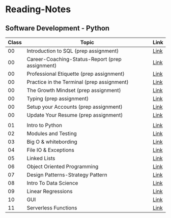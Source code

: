 # Reading-Notes

## Software Development - Python

| Class    |                 Topic                   |   Link      |
|----------|-----------------------------------------|-------------|
| 00       | Introduction to SQL (prep assignment)   | [Link](00-sql-Intro.md)|
| 00       | Career-Coaching-Status-Report (prep assignment)   | [Link](00-career-coaching-status-report.md)|
| 00       | Professional Etiquette (prep assignment)   | [Link](00-professional-etiquette.md)|
| 00       | Practice in the Terminal (prep assignment)| [Link](00-terminal-practice.md)|
| 00       | The Growth Mindset (prep assignment)| [Link](00-the-growth-mindset.md)|
| 00       | Typing (prep assignment)| [Link](00-typing.md)|
| 00       | Setup your Accounts (prep assignment)| [Link](00-setup-your-accounts.md)|
| 00       | Update Your Resume (prep assignment)| [Link](00-update-your-resume.md)|
|          |                                         |             |
| 01       | Intro to Python                         | [Link](01-class.md)|
| 02       | Modules and Testing                     | [Link](02-class.md)|
| 03       | Big O & whitebording                    | [Link](03-class.md)|
| 04       | File IO & Exceptions                    | [Link](04-class.md)|
| 05       | Linked Lists                            | [Link](05-class.md)|
| 06       | Object Oriented Programming             | [Link](06-class.md)|
| 07       | Design Patterns-Strategy Pattern        | [Link](07-class.md)|
| 08       | Intro To Data Science                   | [Link](08-class.md)|
| 09       | Linear Regressions                      | [Link](09-class.md)|
| 10       | GUI                                     | [Link](10-class.md)|
| 11       | Serverless Functions                    | [Link](11-class.md)|





<!-- 
| 07       | Guided Project 1                        | [Link](#)   |
| 08       | Guided Project 2                        | [Link](#)   |
| 09       | Guided Project 3                        | [Link](#)   |
| 10       | Guided Project 4                        | [Link](#)   |
| 11       | Stacks, Queues, Personal Pitch Workshop | [Link](#)   |
| 12       | Intro to Data Science                   | [Link](#)   |
| 13       | Data Analysis                           | [Link](#)   |
| 15       | Data Visualization                      | [Link](#)   |
| 16       | Trees, Job Search Workshop              | [Link](#)   | -->










